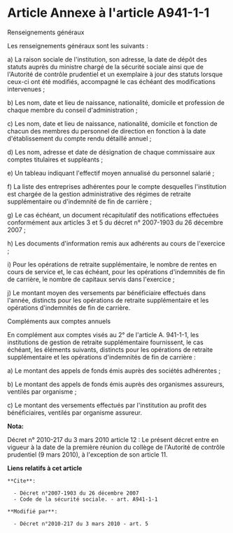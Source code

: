 # Article Annexe à l'article A941-1-1

Renseignements généraux 

Les renseignements généraux sont les suivants : 

a) La raison sociale de l'institution, son adresse, la date de dépôt des statuts auprès du ministre chargé de la sécurité
sociale ainsi que de l'Autorité de contrôle prudentiel et un exemplaire à jour des statuts lorsque ceux-ci ont été modifiés,
accompagné le cas échéant des modifications intervenues ; 

b) Les nom, date et lieu de naissance, nationalité, domicile et profession de chaque membre du conseil d'administration ; 

c) Les nom, date et lieu de naissance, nationalité, domicile et fonction de chacun des membres du personnel de direction en
fonction à la date d'établissement du compte rendu détaillé annuel ; 

d) Les nom, adresse et date de désignation de chaque commissaire aux comptes titulaires et suppléants ; 

e) Un tableau indiquant l'effectif moyen annualisé du personnel salarié ; 

f) La liste des entreprises adhérentes pour le compte desquelles l'institution est chargée de la gestion administrative des
régimes de retraite supplémentaire ou d'indemnité de fin de carrière ; 

g) Le cas échéant, un document récapitulatif des notifications effectuées conformément aux articles 3 et 5 du décret n°
2007-1903 du 26 décembre 2007 ; 

h) Les documents d'information remis aux adhérents au cours de l'exercice ; 

i) Pour les opérations de retraite supplémentaire, le nombre de rentes en cours de service et, le cas échéant, pour les
opérations d'indemnités de fin de carrière, le nombre de capitaux servis dans l'exercice ; 

j) Le montant moyen des versements par bénéficiaire effectués dans l'année, distincts pour les opérations de retraite
supplémentaire et les opérations d'indemnités de fin de carrière. 

Compléments aux comptes annuels 

En complément aux comptes visés au 2° de l'article A. 941-1-1, les institutions de gestion de retraite supplémentaire
fournissent, le cas échéant, les éléments suivants, distincts pour les opérations de retraite supplémentaire et les
opérations d'indemnités de fin de carrière : 

a) Le montant des appels de fonds émis auprès des sociétés adhérentes ; 

b) Le montant des appels de fonds émis auprès des organismes assureurs, ventilés par organisme ; 

c) Le montant des versements effectués par l'institution au profit des bénéficiaires, ventilés par organisme assureur.

**Nota:**

Décret n° 2010-217 du 3 mars 2010 article 12 : Le présent décret entre en vigueur à la date de la première réunion du collège
de l'Autorité de contrôle prudentiel (9 mars 2010), à l'exception de son article 11.

**Liens relatifs à cet article**

	**Cite**:

	  - Décret n°2007-1903 du 26 décembre 2007
	  - Code de la sécurité sociale. - art. A941-1-1

	**Modifié par**:

	  - Décret n°2010-217 du 3 mars 2010 - art. 5

